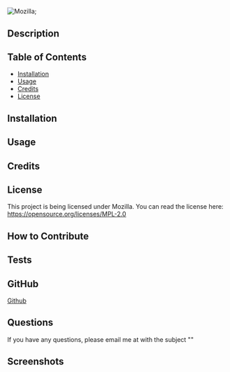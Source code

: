 #   
  ![Mozilla](https://img.shields.io/badge/License-MPL_2.0-brightgreen.svg);


## Description 


            
## Table of Contents 
            
- [Installation](#installation)
- [Usage](#usage)
- [Credits](#credits)
- [License](#license)
            
## Installation
            

            
## Usage
            

            
## Credits


                
## License 
  This project is being licensed under Mozilla. You can read the license here: https://opensource.org/licenses/MPL-2.0
                        
## How to Contribute


            
## Tests
            


## GitHub

[Github](https://github.com/)
            
## Questions
            
If you have any questions, please email me at  with the subject ""
            
## Screenshots
